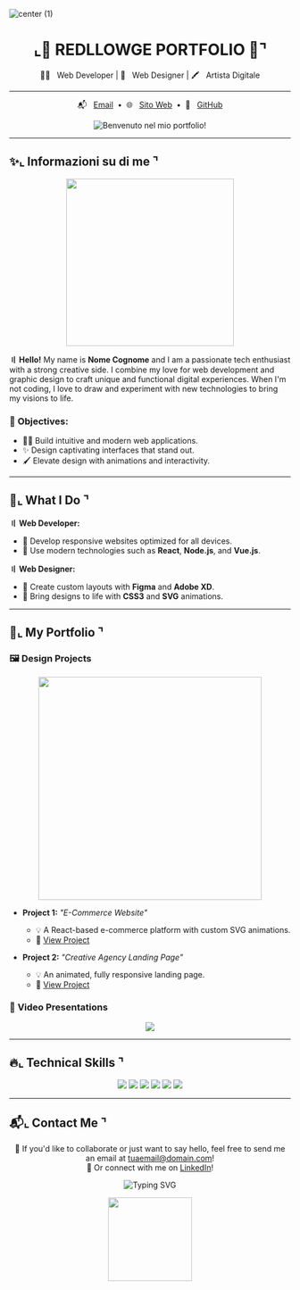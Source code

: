 ![center (1)](https://github.com/user-attachments/assets/4478485e-2d46-4785-99df-cc4c1abd4911)


<h1 align="center">⌞🎀 REDLLOWGE PORTFOLIO 🎀⌝</h1>

<p align="center">
  👨‍💻 &nbsp; Web Developer | 🎨 &nbsp; Web Designer | 🖍️ &nbsp; Artista Digitale
</p>

---

<p align="center">
  📬 &nbsp; <a href="redllowge@gmail.com">Email</a> &nbsp;•&nbsp; 
  🌐 &nbsp; <a href="">Sito Web</a> &nbsp;•&nbsp;
  📁 &nbsp; <a href="https://github.com/redllowge1">GitHub</a>
</p>

<p align="center">
   <img src="https://readme-typing-svg.herokuapp.com?font=Fira+Code&pause=1000&color=8A2BE2&center=true&vCenter=true&width=435&lines=Benvenuto+nel+mio+portfolio!" alt="Benvenuto nel mio portfolio!" />
</p>

---

## ✨⌞ Informazioni su di me ⌝

<p align="center">
  <img src="https://media.giphy.com/media/3oEjI6SIIHBdRxXI40/giphy.gif" width="300"/>
</p>

**〢 Hello!** My name is **Nome Cognome** and I am a passionate tech enthusiast with a strong creative side. I combine my love for web development and graphic design to craft unique and functional digital experiences. When I'm not coding, I love to draw and experiment with new technologies to bring my visions to life.

### 🌟 **Objectives**:
- 👨‍💻 Build intuitive and modern web applications.
- ✨ Design captivating interfaces that stand out.
- 🖌️ Elevate design with animations and interactivity.

---

## 💼⌞ What I Do ⌝

**〢 Web Developer:**
- 🔹 Develop responsive websites optimized for all devices.
- 🔹 Use modern technologies such as **React**, **Node.js**, and **Vue.js**.

**〢 Web Designer:**
- 🔹 Create custom layouts with **Figma** and **Adobe XD**.
- 🔹 Bring designs to life with **CSS3** and **SVG** animations.

---

## 🎨⌞ My Portfolio ⌝

### 🖼️ **Design Projects**
<p align="center">
  <img src="https://media.giphy.com/media/26uflG0vGPQupowKk/giphy.gif" width="400"/>
</p>

- **Project 1:** _"E-Commerce Website"_
  - 💡 A React-based e-commerce platform with custom SVG animations.
  - 🔗 [View Project](https://username.github.io/ecommerce)

- **Project 2:** _"Creative Agency Landing Page"_
  - 💡 An animated, fully responsive landing page.
  - 🔗 [View Project](https://username.github.io/landingpage)

### 🎥 **Video Presentations**
<p align="center">
  <a href="https://www.youtube.com/watch?v=linktuovideo"><img src="https://img.shields.io/badge/YouTube-Project%20Showcase-red?style=for-the-badge&logo=youtube&logoColor=white"></a>
</p>

---

## 🔥⌞ Technical Skills ⌝

<p align="center">
  <img src="https://img.shields.io/badge/HTML5-%23E34F26.svg?&style=for-the-badge&logo=html5&logoColor=white" /> 
  <img src="https://img.shields.io/badge/CSS3-%231572B6.svg?&style=for-the-badge&logo=css3&logoColor=white" /> 
  <img src="https://img.shields.io/badge/JavaScript-%23F7DF1E.svg?&style=for-the-badge&logo=javascript&logoColor=black" /> 
  <img src="https://img.shields.io/badge/React-%2320232a.svg?&style=for-the-badge&logo=react&logoColor=%2361DAFB" /> 
  <img src="https://img.shields.io/badge/Figma-%23F24E1E.svg?&style=for-the-badge&logo=figma&logoColor=white" />
  <img src="https://img.shields.io/badge/Adobe%20XD-%23FF61F6.svg?&style=for-the-badge&logo=adobe-xd&logoColor=white" />
</p>

---

## 📬⌞ Contact Me ⌝

<p align="center">
  💌 If you'd like to collaborate or just want to say hello, feel free to send me an email at <a href="mailto:tuaemail@domain.com">tuaemail@domain.com</a>! <br/>
  💼 Or connect with me on <a href="https://www.linkedin.com/in/username">LinkedIn</a>!
</p>

<p align="center">
  <img src="https://readme-typing-svg.herokuapp.com?font=Fira+Code&pause=1000&center=true&vCenter=true&width=435&lines=Thanks+for+visiting+my+profile!+💖" alt="Typing SVG" />
</p>

<p align="center">
  <img src="https://media.giphy.com/media/l2SpM6gdY7C5qCO7y/giphy.gif" width="150"/>
</p>
